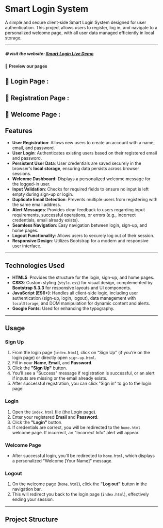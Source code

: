 # Smart Login System

A simple and secure client-side Smart Login System designed for user authentication. This project allows users to register, log in, and navigate to a personalized welcome page, with all user data managed efficiently in local storage.

---
##### 🌐 visit the website: [Smart Login Live Demo]()

#### 🚀 Preview our pages
## 🚀 Login Page :
## 🚀 Registration Page :
## 🚀 Welcome Page :


## Features

* **User Registration**: Allows new users to create an account with a name, email, and password.
* **User Login**: Authenticates existing users based on their registered email and password.
* **Persistent User Data**: User credentials are saved securely in the browser's **local storage**, ensuring data persists across browser sessions.
* **Welcome Dashboard**: Displays a personalized welcome message for the logged-in user.
* **Input Validation**: Checks for required fields to ensure no input is left empty during sign-up or login.
* **Duplicate Email Detection**: Prevents multiple users from registering with the same email address.
* **Alert Messages**: Provides clear feedback to users regarding input requirements, successful operations, or errors (e.g., incorrect credentials, email already exists).
* **Seamless Navigation**: Easy navigation between login, sign-up, and home pages.
* **Logout Functionality**: Allows users to securely log out of their session.
* **Responsive Design**: Utilizes Bootstrap for a modern and responsive user interface.

---


## Technologies Used

* **HTML5**: Provides the structure for the login, sign-up, and home pages.
* **CSS3**: Custom styling (`style.css`) for visual design, complemented by **Bootstrap 5.3.3** for responsive layouts and UI components.
* **JavaScript (ES6+)**: Handles all client-side logic, including user authentication (sign-up, login, logout), data management with `localStorage`, and DOM manipulation for dynamic content and alerts.
* **Google Fonts**: Used for enhancing the typography.

---


## Usage

### Sign Up

1.  From the login page (`index.html`), click on "Sign Up" (if you're on the login page) or directly open `sign-up.html`.
2.  Fill in your **Name**, **Email**, and **Password**.
3.  Click the **"Sign Up"** button.
4.  You'll see a "Success" message if registration is successful, or an alert if inputs are missing or the email already exists.
5.  After successful registration, you can click "Sign in" to go to the login page.

### Login

1.  Open the `index.html` file (the Login page).
2.  Enter your registered **Email** and **Password**.
3.  Click the **"Login"** button.
4.  If credentials are correct, you will be redirected to the `home.html` welcome page. If incorrect, an "Incorrect Info" alert will appear.

### Welcome Page
* After successful login, you'll be redirected to `home.html`, which displays a personalized "Welcome [Your Name]" message.

### Logout

1.  On the welcome page (`home.html`), click the **"Log out"** button in the navigation bar.
2.  This will redirect you back to the login page (`index.html`), effectively ending your session.

---

## Project Structure
